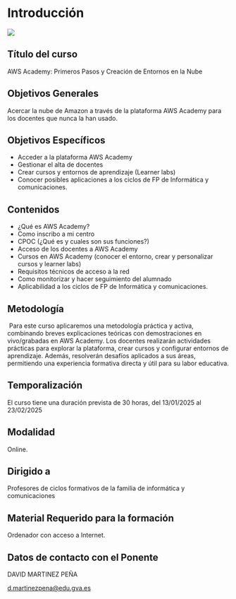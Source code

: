 # Introducción

![](assets/aws-cast.png)

## Título del curso

AWS Academy: Primeros Pasos y Creación de Entornos en la Nube

## Objetivos Generales

Acercar la nube de Amazon a través de la plataforma AWS Academy para los docentes que nunca la han usado.

## Objetivos Específicos

- Acceder a la plataforma AWS Academy
- Gestionar el alta de docentes
- Crear cursos y entornos de aprendizaje (Learner labs)
- Conocer posibles aplicaciones a los ciclos de FP de Informática y comunicaciones.

## Contenidos

- ¿Qué es AWS Academy?
- Como inscribo a mi centro
- CPOC (¿Qué es y cuales son sus funciones?)
- Acceso de los docentes a AWS Academy
- Cursos en AWS Academy (conocer el entorno, crear y personalizar cursos y learner labs)
- Requisitos técnicos de acceso a la red
- Como monitorizar y hacer seguimiento del alumnado
- Aplicabilidad a los ciclos de FP de Informática y comunicaciones.

## Metodología

​	Para este curso aplicaremos una metodología práctica y activa, combinando breves explicaciones teóricas con demostraciones en vivo/grabadas en AWS Academy. Los docentes realizarán actividades prácticas para explorar la plataforma, crear cursos y configurar entornos de aprendizaje. Además, resolverán desafíos aplicados a sus áreas, permitiendo una experiencia formativa directa y útil para su labor educativa.

## Temporalización

El curso tiene una duración prevista de 30 horas, del 13/01/2025 al 23/02/2025

## Modalidad

Online.

## Dirigido a

Profesores de ciclos formativos de la familia de informática y comunicaciones

## Material Requerido para la formación

Ordenador con acceso a Internet.

## Datos de contacto con el Ponente

DAVID MARTINEZ PEÑA

d.martinezpena@edu.gva.es
